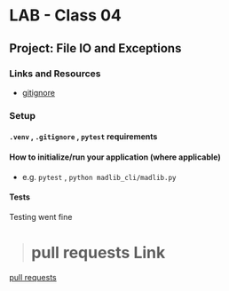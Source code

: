# LAB - Class 04

## Project: File IO and Exceptions


### Links and Resources

- [gitignore](www.gitignore.io)

### Setup

#### `.venv` , `.gitignore` , `pytest` requirements 


#### How to initialize/run your application (where applicable)

- e.g. `pytest` , `python madlib_cli/madlib.py`


#### Tests

Testing went fine 

> # pull requests Link
[pull requests](https://github.com/dee-desu/madlib-cli/pull/1)
